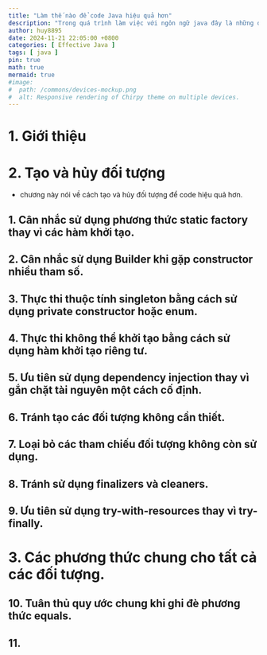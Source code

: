 ```yaml
---
title: "Làm thế nào để code Java hiệu quả hơn"
description: "Trong quá trình làm việc với ngôn ngữ java đây là những điều mà tôi đã học được để code hiệu quả hơn."
author: huy8895
date: 2024-11-21 22:05:00 +0800
categories: [ Effective Java ]
tags: [ java ]
pin: true
math: true
mermaid: true
#image:
#  path: /commons/devices-mockup.png
#  alt: Responsive rendering of Chirpy theme on multiple devices.
---
```


# 1. Giới thiệu

# 2. Tạo và hủy đối tượng
- chương này nói về cách tạo và hủy đối tượng để code hiệu quả hơn.

## 1. Cân nhắc sử dụng phương thức static factory thay vì các hàm khởi tạo.

## 2. Cân nhắc sử dụng Builder khi gặp constructor nhiều tham số.

## 3. Thực thi thuộc tính singleton bằng cách sử dụng private constructor hoặc enum.

## 4. Thực thi không thể khởi tạo bằng cách sử dụng hàm khởi tạo riêng tư.

## 5. Ưu tiên sử dụng dependency injection thay vì gắn chặt tài nguyên một cách cố định.

## 6. Tránh tạo các đối tượng không cần thiết.

## 7. Loại bỏ các tham chiếu đối tượng không còn sử dụng.

## 8. Tránh sử dụng finalizers và cleaners.

## 9. Ưu tiên sử dụng try-with-resources thay vì try-finally.

# 3. Các phương thức chung cho tất cả các đối tượng.

## 10. Tuân thủ quy ước chung khi ghi đè phương thức equals.

## 11. 



